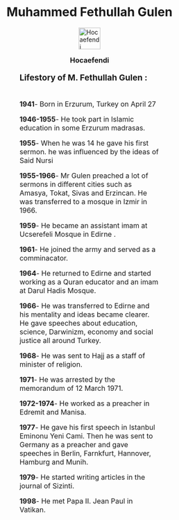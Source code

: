<!DOCTYPE html>
<html>
    <head>
        <meta charset="utf-8">
        <title id="title">Muhammed Fethullah Gulen</title>
        <style>
#main {
    margin: auto;
    width: 80%;
}
#title {
    text-align: center;
}
#img-caption {
    margin: 15px;
    text-align: center;
    font-size: 16px;
    font-weight: bold;
}
#tribute-info {
    margin: 5px auto;
    width: 80%;
    font-size: 16px;
}
#timeline-caption{    
    font-size: 19px;
    font-weight: bold;
}
img {
    margin: auto;
    max-width: 100%;
    display: block;
    height: auto;
}
ul {
    list-style: none;
    padding: 5px 0;    
}
li {
    margin: 15px auto;
}
        </style>
    </head>
    <body>
     <div id="main">
        <h1 id="title">Muhammed Fethullah Gulen</h1>
        <div id="img-div">
            <img src="https://imgur.com/a/d55S4Pm" alt="Hocaefendi" id="image" width="50px" height="150px">
            <div id="img-caption">Hocaefendi</div>
        </div>
        <div id="tribute-info">
            <p id="timeline-caption">Lifestory of M. Fethullah Gulen :</p>
            <ul>
                <li><strong>1941</strong>- Born in Erzurum, Turkey on April 27</li>
                <li><strong>1946-1955</strong>- He took part in Islamic education in some Erzurum madrasas.</li>
                <li><strong>1955</strong>- When he was 14 he gave his first sermon. he was influenced by the ideas of Said Nursi</li>
                <li><strong>1955-1966</strong>- Mr Gulen preached a lot of sermons in different cities such as Amasya, Tokat, Sivas and Erzincan. He was transferred to a mosque in Izmir in 1966.</li>
                <li><strong>1959</strong>- He became an assistant imam at Ucserefeli Mosque in Edirne .</li>
                <li><strong>1961</strong>- He joined the army and served as a comminacator.</li>
                <li><strong>1964</strong>- He returned to Edirne and started working as a Quran educator and an imam at Darul Hadis Mosque.</li>
                <li><strong>1966</strong>- He was transferred to Edirne and his mentality and ideas became clearer. He gave speeches about education, science, Darwinizm, economy and social justice all around Turkey.</li>
                <li><strong>1968</strong>- He was sent to Hajj as a staff of minister of religion.</li>
                <li><strong>1971</strong>- He was arrested by the memorandum of 12 March 1971.</li>
                <li><strong>1972-1974</strong>- He worked as a preacher in Edremit and Manisa.</li>
                <li><strong>1977</strong>- He gave his first speech in Istanbul Eminonu Yeni Cami. Then he was sent to Germany as a preacher and gave speeches in Berlin, Farnkfurt, Hannover, Hamburg and Munih.</li>
                <li><strong>1979</strong>- He started writing articles in the journal of Sizinti.</li>
                <li><strong>1998</strong>- He met Papa II. Jean Paul in Vatikan.</li>
            </ul>
        </div>
    </div>
    </body>
</html>
